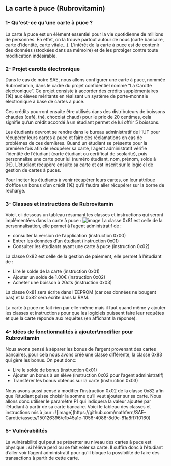 ## La carte à puce (Rubrovitamin)

### 1- Qu'est-ce qu'une carte à puce ? 
La carte à puce est un élément essentiel pour la vie quotidienne de millions de personnes. En effet, on la trouve partout autour de nous (carte bancaire, carte d’identité, carte vitale…). 
L’intérêt de la carte à puce est de contenir des données (stockées dans sa mémoire) et de les protéger contre toute modification indésirable. 

### 2- Projet carotte électronique
Dans le cas de notre SAE, nous allons configurer une carte à puce, nommée Rubrovitamin, dans le cadre du projet confidentiel nommé “La Carotte électronique”. Ce projet consiste à accorder des crédits supplémentaires (1€) aux élèves méritants en réalisant un système de porte-monnaie électronique à base de cartes à puce. 

Ces crédits pourront ensuite être utilisés dans des distributeurs de boissons chaudes (café, thé, chocolat chaud) pour le prix de 20 centimes, cela signifie qu’un crédit accordé à un étudiant permet de lui offrir 5 boissons. 

Les étudiants devront se rendre dans le bureau administratif de l’IUT pour récupérer leurs cartes à puce et faire des réclamations en cas de problèmes de ces dernières. Quand un étudiant se présente pour la première fois afin de récupérer sa carte, l’agent administratif vérifie l’identité de l’étudiant (carte étudiant ou certificat de scolarité), puis personnalise une carte pour lui (numéro étudiant, nom, prénom, solde à 0€). L’étudiant récupère ensuite sa carte et est inscrit sur le logiciel de gestion de cartes à puces. 

Pour inciter les étudiants à venir récupérer leurs cartes, on leur attribue d’office un bonus d’un crédit (1€) qu’il faudra aller récupérer sur la borne de recharge. 

### 3- Classes et instructions de Rubrovitamin
Voici, ci-dessous un tableau résumant les classes et instructions qui seront implémentées dans la carte à puce : 
![image](https://github.com/mathfern/SAE-Carotte/assets/150126396/57f30f96-5de8-4d6a-a788-e048a531f0ec)
La classe 0x81 est celle de la personnalisation, elle permet à l’agent administratif de : <ul>
<li>consulter la version de l’application (instruction 0x00)</li>
<li>Entrer les données d’un étudiant (instruction 0x01)</li>
<li>Consulter les étudiants ayant une carte à puce (instruction 0x02)</li>
</ul>
La classe 0x82 est celle de la gestion de paiement, elle permet à l’étudiant de : <ul>
<li>Lire le solde de la carte (instruction 0x01)</li>
<li>Ajouter un solde de 1.00€ (instruction 0x02)</li>
<li>Acheter une boisson à 20cts (instruction 0x03)</li>
</ul>
La classe 0x81 sera écrite dans l’EEPROM (car ces données ne bougent pas) et la 0x82 sera écrite dans la RAM. 

La carte à puce ne fait rien par elle-même mais il faut quand même y ajouter les classes et instructions pour que les logiciels puissent faire leur requêtes et que la carte réponde aux requêtes (en affichant la réponse). 

### 4- Idées de fonctionnalités à ajouter\modifier pour Rubrovitamin 
Nous avons pensé à séparer les bonus de l’argent provenant des cartes bancaires, pour cela nous avons créé une classe différente, la classe 0x83 qui gère les bonus. On peut donc: <ul>
<li>Lire le solde de bonus (instruction 0x01)</li>
<li>Ajouter un bonus à un élève (instruction 0x02 pour l’agent administratif)</li>
<li>Transférer les bonus obtenus sur la carte (instruction 0x03)</li>
</ul>
Nous avons aussi pensé à modifier l’instruction 0x02 de la classe 0x82 afin que l’étudiant puisse choisir la somme qu’il veut ajouter sur sa carte. Nous allons donc utiliser le paramètre P1 qui indiquera la valeur ajoutée par l’étudiant à partir de sa carte bancaire. 
Voici le tableau des classes et instructions mis à jour : 
![image](https://github.com/mathfern/SAE-Carotte/assets/150126396/e1b45a1c-1056-4088-8d9c-81a8ff7f0160)

### 5- Vulnérabilités
La vulnérabilité qui peut se présenter au niveau des cartes à puce est physique : si l’élève perd ou se fait voler sa carte. Il suffira donc à l’étudiant d’aller voir l’agent administratif pour qu’il bloque la possibilité de faire des transactions à partir de cette carte. 
